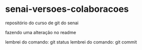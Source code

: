 # senai-versoes-colaboracoes
repositório do curso de git do senai


fazendo uma alteração no readme

lembrei do comando: git status
lembrei do comando: git commit
